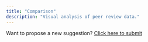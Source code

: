 ```yaml
---
title: "Comparison"
description: "Visual analysis of peer review data."
---
```


Want to propose a new suggestion? [Click here to submit](/suggestions/submit/)


